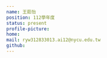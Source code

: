 ```yaml
---
name: 王茹怡
position: 112學年度
status: present
profile-picture:
home:
mail: ryw312833013.ai12@nycu.edu.tw
github:
---
```

